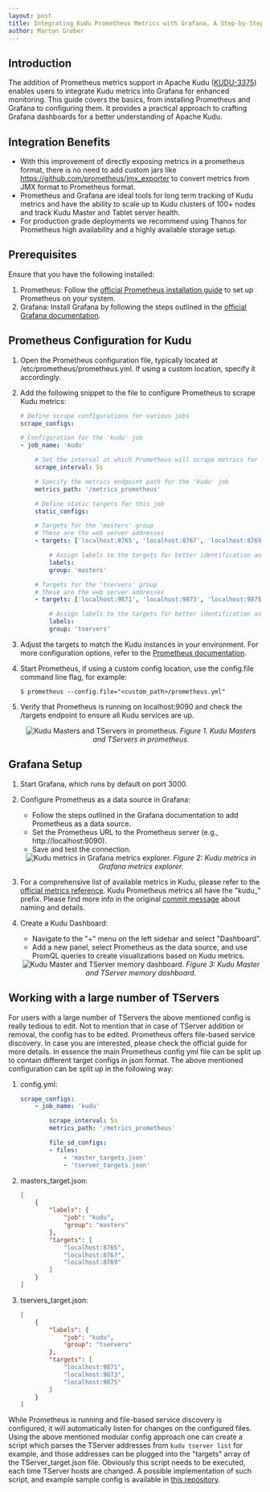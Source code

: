 ```yaml
---
layout: post
title: Integrating Kudu Prometheus Metrics with Grafana, A Step-by-Step Guide
author: Marton Greber
---
```


## Introduction
The addition of Prometheus metrics support in Apache Kudu
([KUDU-3375](https://issues.apache.org/jira/browse/KUDU-3375)) enables users to integrate Kudu
metrics into Grafana for enhanced monitoring. This guide covers the basics, from installing
Prometheus and Grafana to configuring them. It provides a practical approach to crafting Grafana
dashboards for a better understanding of Apache Kudu.

<!--more-->

## Integration Benefits
* With this improvement of directly exposing metrics in a prometheus format, there is no need to add
custom jars like https://github.com/prometheus/jmx_exporter to convert metrics from JMX format to
Prometheus format.
* Prometheus and Grafana are ideal tools for long term tracking of Kudu metrics and have the ability
to scale up to Kudu clusters of 100+ nodes and track Kudu Master and Tablet server health.
* For production grade deployments we recommend using Thanos for Prometheus high availability and a
highly available storage setup.

## Prerequisites
Ensure that you have the following installed:
1. Prometheus: Follow the
[official Prometheus installation guide](https://prometheus.io/docs/prometheus/latest/getting_started)
to set up Prometheus on your system.
2. Grafana: Install Grafana by following the steps outlined in the
[official Grafana documentation](https://grafana.com/docs/grafana/latest/setup-grafana/installation).

## Prometheus Configuration for Kudu
1. Open the Prometheus configuration file, typically located at /etc/prometheus/prometheus.yml. If
using a custom location, specify it accordingly.
2. Add the following snippet to the file to configure Prometheus to scrape Kudu metrics:
    ```yaml
    # Define scrape configurations for various jobs
    scrape_configs:

    # Configuration for the 'kudu' job
    - job_name: 'kudu'

        # Set the interval at which Prometheus will scrape metrics for this job (5 seconds in this case)
        scrape_interval: 5s

        # Specify the metrics endpoint path for the 'kudu' job
        metrics_path: '/metrics_prometheus'

        # Define static targets for this job
        static_configs:

        # Targets for the 'masters' group
        # These are the web server addresses
        - targets: ['localhost:8765', 'localhost:8767', 'localhost:8769']

            # Assign labels to the targets for better identification and grouping
            labels:
            group: 'masters'

        # Targets for the 'tservers' group
        # These are the web server addresses
        - targets: ['localhost:9871', 'localhost:9873', 'localhost:9875']

            # Assign labels to the targets for better identification and grouping
            labels:
            group: 'tservers'
    ```

3. Adjust the targets to match the Kudu instances in your environment. For more configuration
options, refer to the
[Prometheus documentation](https://prometheus.io/docs/prometheus/latest/configuration/configuration).
4. Start Prometheus, if using a custom config location, use the config.file command line flag, for
example:
    ```
    $ prometheus --config.file="<custom_path>/prometheus.yml"
    ```
5. Verify that Prometheus is running on localhost:9090 and check the /targets endpoint to ensure all
Kudu services are up.
    <div align="center">
        <img src="{{ site.github.url }}/img/2023-12-18-kudu-prometheus-grafana/prometheus-targets.png"
        alt="Kudu Masters and TServers in prometheus."
        class="img-responsive">
        <em>Figure 1. Kudu Masters and TServers in prometheus.</em>
    </div>

## Grafana Setup
1. Start Grafana, which runs by default on port 3000.
2. Configure Prometheus as a data source in Grafana:
    * Follow the steps outlined in the Grafana documentation to add Prometheus as a data source.
    * Set the Prometheus URL to the Prometheus server (e.g., http://localhost:9090).
    * Save and test the connection.
    <div align="center">
        <img src="{{ site.github.url }}/img/2023-12-18-kudu-prometheus-grafana/metrics-explorer.png"
        alt="Kudu metrics in Grafana metrics explorer."
        class="img-responsive">
        <em>Figure 2: Kudu metrics in Grafana metrics explorer.</em>
    </div>

3. For a comprehensive list of available metrics in Kudu, please refer to the [official metrics
reference](https://kudu.apache.org/docs/metrics_reference.html). Kudu Prometheus metrics all have
the "kudu_" prefix. Please find more info in the original
[commit message](https://github.com/apache/kudu/commit/00efc6826ac9a1f5d10750296c7357790a041fec)
about naming and details.
4. Create a Kudu Dashboard:
    * Navigate to the "+" menu on the left sidebar and select "Dashboard".
    * Add a new panel, select Prometheus as the data source, and use PromQL
    queries to create visualizations based on Kudu metrics.
    <div align="center">
        <img src="{{ site.github.url }}/img/2023-12-18-kudu-prometheus-grafana/master-tserver-memory.png"
        alt="Kudu Master and TServer memory dashboard." class="img-responsive">
        <em>Figure 3: Kudu Master and TServer memory dashboard.</em>
    </div>

## Working with a large number of TServers
For users with a large number of TServers the above mentioned config is really tedious to edit. Not
to mention that in case of TServer addition or removal, the config has to be edited. Prometheus
offers file-based service discovery. In case you are interested, please check the official guide for
more details. In essence the main Prometheus config yml file can be split up to contain different
target configs in json format. The above mentioned configuration can be split up in the following
way:
1. config.yml:
    ```yaml
    scrape_configs:
        - job_name: 'kudu'

            scrape_interval: 5s
            metrics_path: '/metrics_prometheus'

            file_sd_configs:
            - files:
                - 'master_targets.json'
                - 'tserver_targets.json'
    ```

2. masters_target.json:
    ```json
    [
        {
            "labels": {
                "job": "kudu",
                "group": "masters"
            },
            "targets": [
                "localhost:8765",
                "localhost:8767",
                "localhost:8769"
            ]
        }
    ]
    ```

3. tservers_target.json:
    ```json
    [
        {
            "labels": {
                "job": "kudu",
                "group": "tservers"
            },
            "targets": [
                "localhost:9871",
                "localhost:9873",
                "localhost:9875"
            ]
        }
    ]
    ```

While Prometheus is running and file-based service discovery is configured, it will automatically
listen for changes on the configured files. Using the above mentioned modular config approach one
can create a script which parses the TServer addresses from ```kudu tserver list``` for example, and
those addresses can be plugged into the "targets" array of the TServer_target.json file. Obviously
this script needs to be executed, each time TServer hosts are changed. A possible implementation of
such script, and example sample config is available in
[this repository](https://github.com/martongreber/kudu-prometheus).
